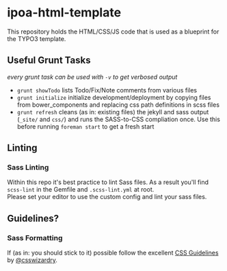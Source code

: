 # ipoa-html-template

This repository holds the HTML/CSS/JS code that is used as a blueprint for the TYPO3 template.

## Useful Grunt Tasks

_every grunt task can be used with `-v` to get verbosed output_

* `grunt showTodo` lists Todo/Fix/Note comments from various files
* `grunt initialize` initialize development/deployment by copying files from bower_components and replacing css path definitions in scss files 
* `grunt refresh` cleans (as in: existing files) the jekyll and sass output (`_site/` and `css/`) and runs the SASS-to-CSS compliation once. Use this before running `foreman start` to get a fresh start

## Linting

### Sass Linting

Within this repo it's best practice to lint Sass files. As a result you'll find `scss-lint` in the Gemfile and `.scss-lint.yml` at root.  
Please set your editor to use the custom config and lint your sass files.

## Guidelines?

### Sass Formatting

If (as in: you should stick to it) possible follow the excellent [CSS Guidelines](http://cssguidelin.es) by [@csswizardry](https://twitter.com/csswizardry).